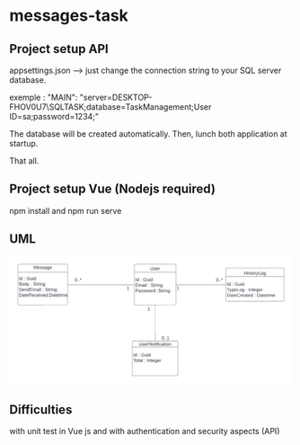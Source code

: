 # messages-task

## Project setup API

 appsettings.json --> just change the connection string to your SQL server database.
 
 exemple :
 "MAIN": "server=DESKTOP-FHOV0U7\\SQLTASK;database=TaskManagement;User ID=sa;password=1234;"
 
 The database will be created automatically. Then, lunch both application at startup.
 
 That all.
 
 ## Project setup Vue (Nodejs required)
 
 npm install
 and
 npm run serve

 ## UML
 ![UML!](UML.png)
  ## Difficulties
  
  with unit test in Vue js and with authentication and security aspects (API)
 
